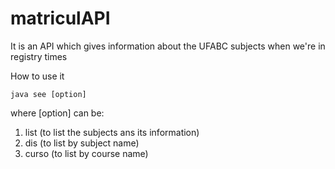 # matriculAPI
It is an API which gives information about the UFABC subjects when we're in registry times

How to use it
```
java see [option]
```
where [option] can be: 
1. list (to list the subjects ans its information)
2. dis (to list by subject name)
3. curso (to list by course name)
